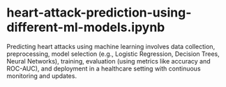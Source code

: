 # heart-attack-prediction-using-different-ml-models.ipynb
 Predicting heart attacks using machine learning involves data collection, preprocessing, model selection (e.g., Logistic Regression, Decision Trees, Neural Networks), training, evaluation (using metrics like accuracy and ROC-AUC), and deployment in a healthcare setting with continuous monitoring and updates.
